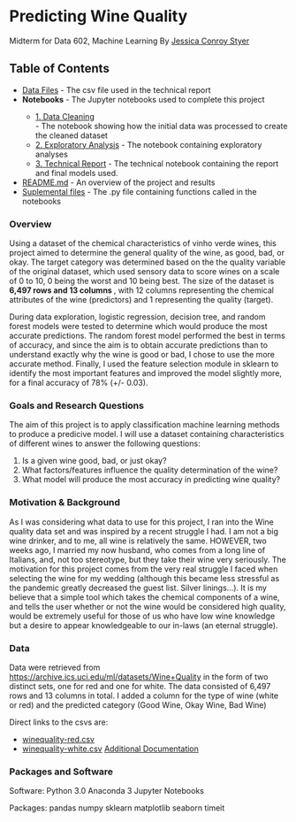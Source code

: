 # Predicting Wine Quality
Midterm for Data 602, Machine Learning
By <a href="https://github.com/Jcc329">Jessica Conroy Styer</a>

## Table of Contents

<ul>
  <li><a href="https://github.com/Jcc329/Select-the-best-Wine-Predicting-wine-quality/tree/main/Data%20Files">Data Files</a> - The csv file used in the technical report</li>
  <li><b>Notebooks</b> - The Jupyter notebooks used to complete this project</li>
  <ul>
    <li><a href="https://github.com/Jcc329/Select-the-best-Wine-Predicting-wine-quality/blob/main/Jupyter%20Notebooks/Project%201%20Initial%20Data%20Cleaning.ipynb">1. Data Cleaning</a></li> - The notebook showing how the initial data was processed to create the cleaned dataset
    <li><a href="https://github.com/Jcc329/Select-the-best-Wine-Predicting-wine-quality/blob/main/Jupyter%20Notebooks/Project%201%20Exploratory%20Analysis.ipynb">2. Exploratory Analysis</a> - The notebook containing exploratory analyses </li>
    <li><a href="https://github.com/Jcc329/Select-the-best-Wine-Predicting-wine-quality/blob/main/Jupyter%20Notebooks/Project%201%20Technical%20Report.ipynb">3. Technical Report</a> - The technical notebook containing the report and final models used.</li>
  </ul>
  <li><a href="https://github.com/Jcc329/Select-the-best-Wine-Predicting-wine-quality/blob/main/README.md">README.md</a> - An overview of the project and results</li> 
  <li><a href="https://github.com/Jcc329/Select-the-best-Wine-Predicting-wine-quality/tree/main/Supplemental%20Files">Suplemental files</a> - The .py file containing functions called in the notebooks</li>
</ul>

### Overview

Using a dataset of the chemical characteristics of vinho verde wines, this project aimed to determine the general quality of the wine, as good, bad, or okay. The target category was determined based on the the quality variable of the original dataset, which used sensory data to score wines on a scale of 0 to 10, 0 being the worst and 10 being best. The size of the dataset is <b> 6,497 rows and 13 columns </b>, with 12 columns representing the chemical attributes of the wine (predictors) and 1 representing the quality (target).

During data exploration, logistic regression, decision tree, and random forest models were tested to determine which would produce the most accurate predictions. The random forest model performed the best in terms of accuracy, and since the aim is to obtain accurate predictions than to understand exactly why the wine is good or bad, I chose to use the more accurate method. Finally, I used the feature selection module in sklearn to identify the most important features and improved the model slightly more, for a final accuracy of 78% (+/- 0.03).

### Goals and Research Questions
The aim of this project is to apply classification machine learning methods to produce a predicive model. I will use a dataset containing characteristics of different wines to answer the following questions:

1. Is a given wine good, bad, or just okay? 
2. What factors/features influence the quality determination of the wine?
3. What model will produce the most accuracy in predicting wine quality?

### Motivation & Background

As I was considering what data to use for this project, I ran into the Wine quality data set and was inspired by a recent struggle I had. I am not a big wine drinker, and to me, all wine is relatively the same. HOWEVER, two weeks ago, I married my now husband, who comes from a long line of Italians, and, not too stereotype, but they take their wine very seriously. The motivation for this project comes from the very real struggle I faced when selecting the wine for my wedding (although this became less stressful as the pandemic greatly decreased the guest list. Silver linings...). It is my believe that a simple tool which takes the chemical components of a wine, and tells the user whether or not the wine would be considered high quality, would be extremely useful for those of us who have low wine knowledge but a desire to appear knowledgeable to our in-laws (an eternal struggle). 

### Data

Data were retrieved from https://archive.ics.uci.edu/ml/datasets/Wine+Quality in the form of two distinct sets, one for red and one for white. The data consisted of 6,497 rows and 13 columns in total. I added a column for the type of wine (white or red) and the predicted category (Good Wine, Okay Wine, Bad Wine) 

Direct links to the csvs are: 
- <a href='https://archive.ics.uci.edu/ml/machine-learning-databases/wine-quality/winequality-red.csv'>winequality-red.csv</a>
- <a href="https://archive.ics.uci.edu/ml/machine-learning-databases/wine-quality/winequality-white.csv">winequality-white.csv</a>
<a href="https://archive.ics.uci.edu/ml/machine-learning-databases/wine-quality/winequality.names">Additional Documentation</a>

### Packages and Software
Software:
Python 3.0
Anaconda 3
Jupyter Notebooks

Packages:
pandas
numpy
sklearn
matplotlib
seaborn
timeit
